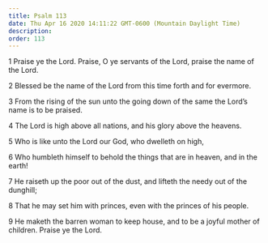 ```yaml
---
title: Psalm 113
date: Thu Apr 16 2020 14:11:22 GMT-0600 (Mountain Daylight Time)
description: 
order: 113
---
```


<p>
  1 Praise ye the Lord. Praise, O ye servants of the Lord, praise the name of
  the Lord.
</p>
<p>2 Blessed be the name of the Lord from this time forth and for evermore.</p>
<p>
  3 From the rising of the sun unto the going down of the same the Lord&#x2019;s
  name is to be praised.
</p>
<span></span>
<p>4 The Lord is high above all nations, and his glory above the heavens.</p>
<p>5 Who is like unto the Lord our God, who dwelleth on high,</p>
<p>
  6 Who humbleth himself to behold the things that are in heaven, and in the
  earth!
</p>
<p>
  7 He raiseth up the poor out of the dust, and lifteth the needy out of the
  dunghill;
</p>
<p>8 That he may set him with princes, even with the princes of his people.</p>
<p>
  9 He maketh the barren woman to keep house, and to be a joyful mother of
  children. Praise ye the Lord.
</p>
